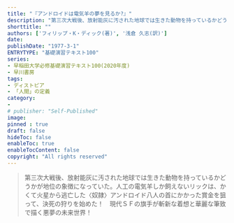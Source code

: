 ```yaml
---
title: "『アンドロイドは電気羊の夢を見るか?』"
description: "第三次大戦後、放射能灰に汚された地球では生きた動物を持っているかどうかが地位の象徴になっていた。人工の電気羊しか飼えないリックは、かくて火星から逃亡した〈奴隷〉アンドロイド八人の首にかかった賞金を狙って、決死の狩りを始めた！　現代ＳＦの旗手が斬新な着想と華麗な筆致で描く悪夢の未来世界！"
shorttitle: ""
authors: ['フィリップ・K・ディック(著)', '浅倉 久志(訳)']
date: 
publishDate: "1977-3-1"
ENTRYTYPE: "基礎演習テキスト100"
series:
- 早稲田大学必修基礎演習テキスト100(2020年度)
- 早川書房
tags: 
- ディストピア
- 「人間」の定義
category: 
- 
# publisher: "Self-Published"
image: 
pinned : true
draft: false
hideToc: false
enableToc: true
enableTocContent: false
copyright: "All rights reserved"
---
```


>第三次大戦後、放射能灰に汚された地球では生きた動物を持っているかどうかが地位の象徴になっていた。人工の電気羊しか飼えないリックは、かくて火星から逃亡した〈奴隷〉アンドロイド八人の首にかかった賞金を狙って、決死の狩りを始めた！　現代ＳＦの旗手が斬新な着想と華麗な筆致で描く悪夢の未来世界！